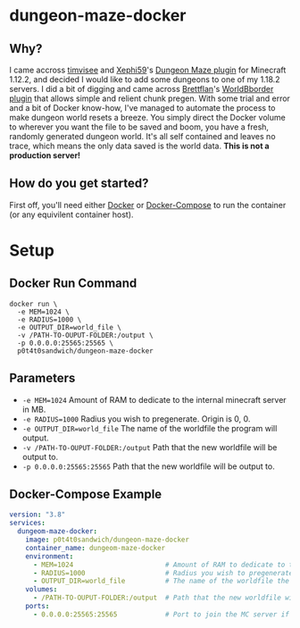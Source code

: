 # dungeon-maze-docker
## Why?
I came accross [timvisee](https://dev.bukkit.org/members/timvisee/reputation) and [Xephi59](https://dev.bukkit.org/members/xephi59/followers)'s [Dungeon Maze plugin](https://dev.bukkit.org/projects/dungeon-maze) for Minecraft 1.12.2, and decided I would like to add some dungeons to one of my 1.18.2 servers. I did a bit of digging and came across [Brettflan](https://dev.bukkit.org/members/brettflan/reputation)'s [WorldBborder plugin](https://dev.bukkit.org/projects/worldborder) that allows simple and relient chunk pregen. With some trial and error and a bit of Docker know-how, I've managed to automate the process to make dungeon world resets a breeze. You simply direct the Docker volume to wherever you want the file to be saved and boom, you have a fresh, randomly generated dungeon world. It's all self contained and leaves no trace, which means the only data saved is the world data. **This is not a production server!**
## How do you get started?
First off, you'll need either [Docker](https://docs.docker.com/engine/install/) or [Docker-Compose](https://docs.docker.com/compose/install/) to run the container (or any equivilent container host).
# Setup
## Docker Run Command
```shell
docker run \
  -e MEM=1024 \
  -e RADIUS=1000 \
  -e OUTPUT_DIR=world_file \
  -v /PATH-TO-OUPUT-FOLDER:/output \
  -p 0.0.0.0:25565:25565 \
  p0t4t0sandwich/dungeon-maze-docker
```
## Parameters
* `-e MEM=1024` Amount of RAM to dedicate to the internal minecraft server in MB.
* `-e RADIUS=1000` Radius you wish to pregenerate. Origin is 0, 0.
* `-e OUTPUT_DIR=world_file` The name of the worldfile the program will output.
* `-v /PATH-TO-OUPUT-FOLDER:/output` Path that the new worldfile will be output to.
* `-p 0.0.0.0:25565:25565` Path that the new worldfile will be output to.
## Docker-Compose Example
```yaml
version: "3.8"
services:
  dungeom-maze-docker:
    image: p0t4t0sandwich/dungeon-maze-docker
    container_name: dungeom-maze-docker
    environment:
      - MEM=1024                       # Amount of RAM to dedicate to the internal minecraft server in MB.
      - RADIUS=1000                    # Radius you wish to pregenerate. Origin is 0, 0.
      - OUTPUT_DIR=world_file          # The name of the worldfile the program will output.
    volumes:
      - /PATH-TO-OUPUT-FOLDER:/output  # Path that the new worldfile will be output to.
    ports:
      - 0.0.0.0:25565:25565            # Port to join the MC server if you wish to monitor it while it runs.
```
